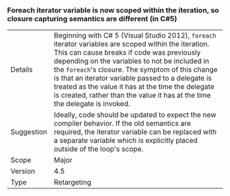 ### Foreach iterator variable is now scoped within the iteration, so closure capturing semantics are different (in C#5)

|   |   |
|---|---|
|Details|Beginning with C# 5 (Visual Studio 2012), <code>foreach</code> iterator variables are scoped within the iteration. This can cause breaks if code was previously depending on the variables to not be included in the <code>foreach</code>'s closure. The symptom of this change is that an iterator variable passed to a delegate is treated as the value it has at the time the delegate is created, rather than the value it has at the time the delegate is invoked.|
|Suggestion|Ideally, code should be updated to expect the new compiler behavior. If the old semantics are required, the iterator variable can be replaced with a separate variable which is explicitly placed outside of the loop's scope.|
|Scope|Major|
|Version|4.5|
|Type|Retargeting|
